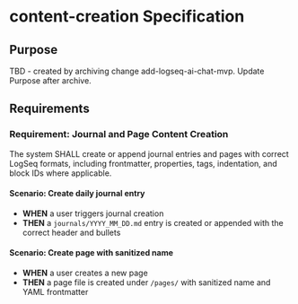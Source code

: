# content-creation Specification

## Purpose
TBD - created by archiving change add-logseq-ai-chat-mvp. Update Purpose after archive.
## Requirements
### Requirement: Journal and Page Content Creation
The system SHALL create or append journal entries and pages with correct LogSeq formats, including frontmatter, properties, tags, indentation, and block IDs where applicable.

#### Scenario: Create daily journal entry
- **WHEN** a user triggers journal creation
- **THEN** a `journals/YYYY_MM_DD.md` entry is created or appended with the correct header and bullets

#### Scenario: Create page with sanitized name
- **WHEN** a user creates a new page
- **THEN** a page file is created under `/pages/` with sanitized name and YAML frontmatter

